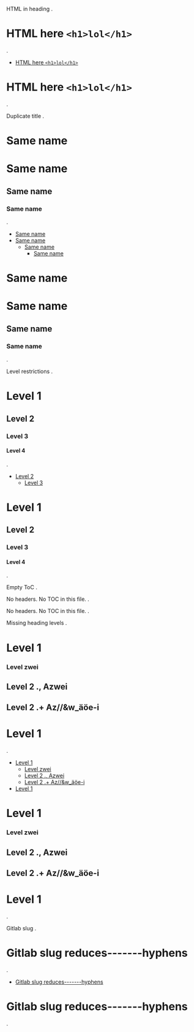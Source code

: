 HTML in heading
.
<!-- mdformat-toc start -->
# HTML here `<h1>lol</h1>`
.
<!-- mdformat-toc start --slug=github --maxlevel=6 --minlevel=1 -->

- [HTML here `<h1>lol</h1>`](<#html-here-h1lolh1>)

<!-- mdformat-toc end -->

# HTML here `<h1>lol</h1>`
.

Duplicate title
.
<!-- mdformat-toc start -->
# Same name
# Same name
## Same name
### Same name
.
<!-- mdformat-toc start --slug=github --maxlevel=6 --minlevel=1 -->

- [Same name](<#same-name>)
- [Same name](<#same-name-1>)
  - [Same name](<#same-name-2>)
    - [Same name](<#same-name-3>)

<!-- mdformat-toc end -->

# Same name

# Same name

## Same name

### Same name
.

Level restrictions
.
<!-- mdformat-toc start --minlevel=2 --maxlevel=3 -->

# Level 1
## Level 2
### Level 3
#### Level 4
.
<!-- mdformat-toc start --slug=github --maxlevel=3 --minlevel=2 -->

- [Level 2](<#level-2>)
  - [Level 3](<#level-3>)

<!-- mdformat-toc end -->

# Level 1

## Level 2

### Level 3

#### Level 4
.

Empty ToC
.
<!-- mdformat-toc start -->

No headers.
No TOC in this file.
.
<!-- mdformat-toc start --slug=github --maxlevel=6 --minlevel=1 -->


<!-- mdformat-toc end -->

No headers.
No TOC in this file.
.

Missing heading levels
.
<!-- mdformat-toc start -->

Level 1
=======

### Level  zwei

## Level 2 ., Azwei

## Level 2 .+ Az//&w_äöe-i

# Level 1
.
<!-- mdformat-toc start --slug=github --maxlevel=6 --minlevel=1 -->

- [Level 1](<#level-1>)
  - [Level  zwei](<#level--zwei>)
  - [Level 2 ., Azwei](<#level-2--azwei>)
  - [Level 2 .+ Az//&w_äöe-i](<#level-2--azw_%C3%A4%C3%B6e-i>)
- [Level 1](<#level-1-1>)

<!-- mdformat-toc end -->

# Level 1

### Level  zwei

## Level 2 ., Azwei

## Level 2 .+ Az//&w\_äöe-i

# Level 1
.

Gitlab slug
.
<!-- mdformat-toc start --slug=gitlab -->

# Gitlab slug reduces-------hyphens
.
<!-- mdformat-toc start --slug=gitlab --maxlevel=6 --minlevel=1 -->

- [Gitlab slug reduces-------hyphens](<#gitlab-slug-reduces-hyphens>)

<!-- mdformat-toc end -->

# Gitlab slug reduces\-\-\-\-\-\--hyphens
.
